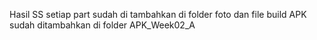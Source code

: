 Hasil SS setiap part sudah di tambahkan di folder foto dan file build APK sudah ditambahkan di folder APK_Week02_A
